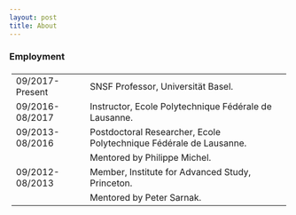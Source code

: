 ```yaml
---
layout: post
title: About
---
```

        
<h3>Employment</h3>

<table style="padding:0.25em">
         <tbody>
            <tr>
              <td>09/2017-Present</td>
              <td>SNSF Professor, Universität Basel.</td>
            </tr>
            <tr>
              <td>09/2016-08/2017</td>
              <td>Instructor, Ecole Polytechnique Fédérale de Lausanne.</td>
            </tr>
            <tr>
              <td>09/2013-08/2016</td>
              <td>Postdoctoral Researcher, Ecole Polytechnique Fédérale de Lausanne.</td>
            </tr>
            <tr>
              <td><br></td>
              <td>Mentored by Philippe Michel.</td>
            </tr>
            <tr>
              <td>09/2012-08/2013</td>
              <td>Member, Institute for Advanced Study, Princeton.</td>
            </tr>
            <tr>
              <td><br></td>
              <td>Mentored by Peter Sarnak.</td>
            </tr>
         </tbody>
</table>
        

